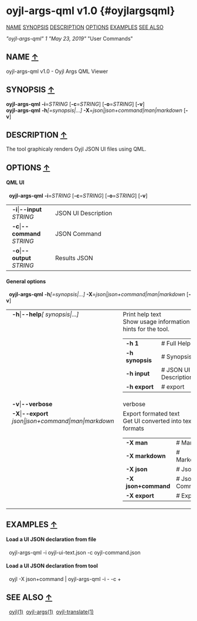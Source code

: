 # oyjl\-args\-qml v1.0 {#oyjlargsqml}
<a name="toc"></a>
[NAME](#name) [SYNOPSIS](#synopsis) [DESCRIPTION](#description) [OPTIONS](#options) [EXAMPLES](#examples) [SEE ALSO](#seealso) 

*"oyjl\-args\-qml"* *1* *"May 23, 2019"* "User Commands"

<h2>NAME <a href="#toc" name="name">&uarr;</a></h2>

oyjl\-args\-qml v1.0 \- Oyjl Args QML Viewer

<h2>SYNOPSIS <a href="#toc" name="synopsis">&uarr;</a></h2>

**oyjl\-args\-qml** <strong>\-i</strong>=<em>STRING</em> [<strong>\-c</strong>=<em>STRING</em>] [<strong>\-o</strong>=<em>STRING</em>] [<strong>\-v</strong>]
<br />
**oyjl\-args\-qml** <strong>\-h</strong><em>[=synopsis|...]</em> <strong>\-X</strong>=<em>json|json+command|man|markdown</em> [<strong>\-v</strong>]

<h2>DESCRIPTION <a href="#toc" name="description">&uarr;</a></h2>

The tool graphicaly renders Oyjl JSON UI files using QML.

<h2>OPTIONS <a href="#toc" name="options">&uarr;</a></h2>

#### QML UI
&nbsp;&nbsp;**oyjl\-args\-qml** <strong>\-i</strong>=<em>STRING</em> [<strong>\-c</strong>=<em>STRING</em>] [<strong>\-o</strong>=<em>STRING</em>] [<strong>\-v</strong>]

<table style='width:100%'>
 <tr><td style='padding-left:1em;padding-right:1em;vertical-align:top;width:25%'><strong>-i</strong>|<strong>--input</strong> <em>STRING</em></td> <td>JSON UI Description </tr>
 <tr><td style='padding-left:1em;padding-right:1em;vertical-align:top;width:25%'><strong>-c</strong>|<strong>--command</strong> <em>STRING</em></td> <td>JSON Command </tr>
 <tr><td style='padding-left:1em;padding-right:1em;vertical-align:top;width:25%'><strong>-o</strong>|<strong>--output</strong> <em>STRING</em></td> <td>Results JSON </tr>
</table>

#### General options
&nbsp;&nbsp;**oyjl-args\-qml** <strong>\-h</strong><em>[=synopsis|...]</em> <strong>\-X</strong>=<em>json|json+command|man|markdown</em> [<strong>\-v</strong>]

<table style='width:100%'>
 <tr><td style='padding-left:1em;padding-right:1em;vertical-align:top;width:25%'><strong>-h</strong>|<strong>--help</strong><em>[ synopsis|...]</em></td> <td>Print help text<br />Show usage information and hints for the tool.
  <table>
   <tr><td style='padding-left:0.5em'><strong>-h 1</strong></td><td># Full Help</td></tr>
   <tr><td style='padding-left:0.5em'><strong>-h synopsis</strong></td><td># Synopsis</td></tr>
   <tr><td style='padding-left:0.5em'><strong>-h input</strong></td><td># JSON UI Description</td></tr>
   <tr><td style='padding-left:0.5em'><strong>-h export</strong></td><td># export</td></tr>
  </table>
  </td>
 </tr>
 <tr><td style='padding-left:1em;padding-right:1em;vertical-align:top;width:25%'><strong>-v</strong>|<strong>--verbose</strong></td> <td>verbose</td> </tr>
 <tr><td style='padding-left:1em;padding-right:1em;vertical-align:top;width:25%'><strong>-X</strong>|<strong>--export</strong> <em>json|json+command|man|markdown</em></td> <td>Export formated text<br />Get UI converted into text formats
  <table>
   <tr><td style='padding-left:0.5em'><strong>-X man</strong></td><td># Man</td></tr>
   <tr><td style='padding-left:0.5em'><strong>-X markdown</strong></td><td># Markdown</td></tr>
   <tr><td style='padding-left:0.5em'><strong>-X json</strong></td><td># Json</td></tr>
   <tr><td style='padding-left:0.5em'><strong>-X json+command</strong></td><td># Json + Command</td></tr>
   <tr><td style='padding-left:0.5em'><strong>-X export</strong></td><td># Export</td></tr>
  </table>
  </td>
 </tr>
</table>


<h2>EXAMPLES <a href="#toc" name="examples">&uarr;</a></h2>

#### Load a UI JSON declaration from file
&nbsp;&nbsp;oyjl-args\-qml \-i oyjl\-ui\-text.json \-c oyjl\-command.json
#### Load a UI JSON declaration from tool
&nbsp;&nbsp;oyjl \-X json+command | oyjl\-args\-qml \-i \- \-c +

<h2>SEE ALSO <a href="#toc" name="seealso">&uarr;</a></h2>

&nbsp;&nbsp;[oyjl](oyjl.html)<a href="oyjl.md">(1)</a>&nbsp;&nbsp;[oyjl\-args](oyjlargs.html)<a href="oyjlargs.md">(1)</a>&nbsp;&nbsp;[oyjl\-translate](oyjltranslate.html)<a href="oyjltranslate.md">(1)</a>


